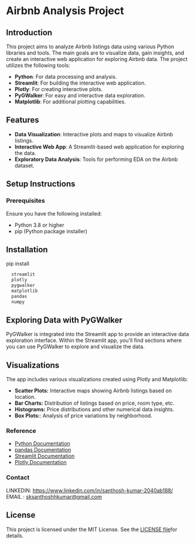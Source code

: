 
# Airbnb Analysis Project

## Introduction

This project aims to analyze Airbnb listings data using various Python libraries and tools. The main goals are to visualize data, gain insights, and create an interactive web application for exploring Airbnb data. The project utilizes the following tools:

- **Python**: For data processing and analysis.
- **Streamlit**: For building the interactive web application.
- **Plotly**: For creating interactive plots.
- **PyGWalker**: For easy and interactive data exploration.
- **Matplotlib**: For additional plotting capabilities.

## Features

- **Data Visualization**: Interactive plots and maps to visualize Airbnb listings.
- **Interactive Web App**: A Streamlit-based web application for exploring the data.
- **Exploratory Data Analysis**: Tools for performing EDA on the Airbnb dataset.

## Setup Instructions

### Prerequisites

Ensure you have the following installed:

- Python 3.8 or higher
- pip (Python package installer)






## Installation

pip install 

```bash
  streamlit
  plotly
  pygwalker
  matplotlib
  pandas
  numpy

```
## Exploring Data with PyGWalker

PyGWalker is integrated into the Streamlit app to provide an interactive data exploration interface. Within the Streamlit app, you'll find sections where you can use PyGWalker to explore and visualize the data.

## Visualizations
The app includes various visualizations created using Plotly and Matplotlib:

- **Scatter Plots:** Interactive maps showing Airbnb listings based on location.
- **Bar Charts:** Distribution of listings based on price, room type, etc.
- **Histograms:** Price distributions and other numerical data insights.
- **Box Plots:**:  Analysis of price variations by neighborhood.

### Reference
* [Python Documentation](https://docs.python.org/3/)
* [pandas Documentation](https://pandas.pydata.org/docs/)
* [Streamlit Documentation](https://docs.streamlit.io/)
* [Plotly Documentation](https://plotly.com/python/)

### Contact
LINKEDIN: https://www.linkedin.com/in/santhosh-kumar-2040ab188/           
EMAIL : sksanthoshhkumar@gmail.com

## License
This project is licensed under the MIT License. See the [LICENSE file](https://choosealicense.com/licenses/mit/)for details.


